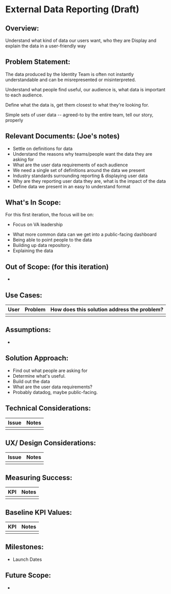 # External Data Reporting (Draft)

## Overview: 
Understand what kind of data our users want, who they are
Display and explain the data in a user-friendly way

## Problem Statement: 
The data produced by the Identity Team is often not instantly understandable and can be misrepresented or misinterpreted.

Understand what people find useful, our audience is, what data is important to each audience.

Define what the data is, get them closest to what they're looking for.

Simple sets of user data -- agreed-to by the entire team, tell our story, properly


## Relevant Documents:  (Joe's notes)
- Settle on definitions for data
- Understand the reasons why teams/people want the data they are asking for
- What are the user data requirements of each audience
- We need a single set of definitions around the data we present
- Industry standards surrounding reporting & displaying user data
- Why are they reporting user data they are, what is the impact of the data
- Define data we present in an easy to understand  format


## What's In Scope: 
For this first iteration, the focus will be on:
- Focus on VA leadership
* What more common data can we get into a public-facing dashboard
* Being able to point people to the data 
* Building up data repository.
* Explaining the data

## Out of Scope: (for this iteration)
*

## Use Cases:
| User          | Problem       | How does this solution address the problem?  |
| ------------- |:-------------:| -----:|
| |   |   |

## Assumptions:
* 

## Solution Approach: 
* Find out what people are asking for
* Determine what's useful.
* Build out the data
* What are the user data requirements?
* Probably datadog, maybe public-facing.

  
## Technical Considerations:
| Issue         | Notes         | 
| ------------- |:-------------:| 
| |               |

## UX/ Design Considerations:
| Issue         | Notes         | 
| ------------- |:-------------:| 
|  |               |


## Measuring Success:
| KPI           | Notes         | 
| ------------- |:-------------:| 
| |               |


## Baseline KPI Values:
| KPI           | Notes         | 
| ------------- |:-------------:| 
|  |               |


## Milestones:
* Launch Dates


## Future Scope:
* 
